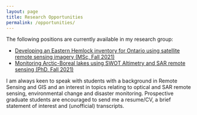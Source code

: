 ```yaml
---
layout: page
title: Research Opportunities
permalink: /opportunities/
---
```


The following positions are currently available in my research group:

- <a href="hemlock2021.html">Developing an Eastern Hemlock inventory for Ontario using satellite remote sensing imagery (MSc, Fall 2021)</a>
- <a href="csa2021.html">Monitoring Arctic-Boreal lakes using SWOT Altimetry and SAR remote sensing (PhD, Fall 2021)</a>

I am always keen to speak with students with a background in Remote Sensing and GIS and an interest in topics relating to optical and SAR remote sensing, environmental change and disaster monitoring. Prospective graduate students are encouraged to send me a resume/CV, a brief statement of interest and (unofficial) transcripts.
